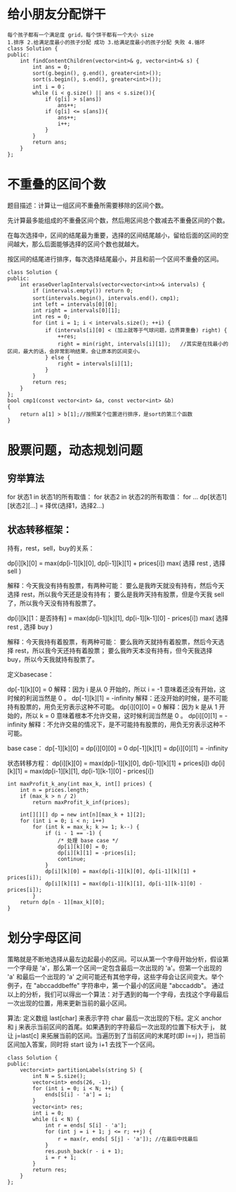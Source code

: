 # 给小朋友分配饼干
```
每个孩子都有一个满足度 grid，每个饼干都有一个大小 size
1.排序 2.给满足度最小的孩子分配 成功 3.给满足度最小的孩子分配 失败 4.循环
class Solution {
public:
    int findContentChildren(vector<int>& g, vector<int>& s) {
        int ans = 0;
        sort(g.begin(), g.end(), greater<int>());
        sort(s.begin(), s.end(), greater<int>());
        int i = 0；
        while (i < g.size() || ans < s.size()){
            if (g[i] > s[ans])
                ans++;
            if (g[i] <= s[ans]){
                ans++;
                i++;
            }
        }
        return ans;
    }
};
```
# 不重叠的区间个数

题目描述：计算让一组区间不重叠所需要移除的区间个数。

先计算最多能组成的不重叠区间个数，然后用区间总个数减去不重叠区间的个数。

在每次选择中，区间的结尾最为重要，选择的区间结尾越小，留给后面的区间的空间越大，那么后面能够选择的区间个数也就越大。

按区间的结尾进行排序，每次选择结尾最小，并且和前一个区间不重叠的区间。
```
class Solution {
public:
    int eraseOverlapIntervals(vector<vector<int>>& intervals) {
        if (intervals.empty()) return 0;
        sort(intervals.begin(), intervals.end()，cmp1);
        int left = intervals[0][0];
        int right = intervals[0][1];
        int res = 0;
        for (int i = 1; i < intervals.size(); ++i) {
            if (intervals[i][0] < (加上就等于气球问题，边界算重叠) right) {
                ++res;
                right = min(right, intervals[i][1]);   //其实是在找最小的区间，最大的话，会非常影响结果，会让原本的区间变小。
            } else {
                right = intervals[i][1];
            }
        }
        return res;
    }
};
bool cmp1(const vector<int> &a, const vector<int> &b)
{
    return a[1] > b[1];//按照某个位置进行排序，是sort的第三个函数
}
```
# 股票问题，动态规划问题
## 穷举算法
for 状态1 in 状态1的所有取值：
    for 状态2 in 状态2的所有取值：
        for ...
            dp[状态1][状态2][...] = 择优(选择1，选择2...)

## 状态转移框架：

持有，rest，sell，buy的关系：

dp[i][k][0] = max(dp[i-1][k][0], dp[i-1][k][1] + prices[i])
              max(   选择 rest  ,           选择 sell      )

解释：今天我没有持有股票，有两种可能：
要么是我昨天就没有持有，然后今天选择 rest，所以我今天还是没有持有；
要么是我昨天持有股票，但是今天我 sell 了，所以我今天没有持有股票了。

dp[i][k][1：是否持有] = max(dp[i-1][k][1], dp[i-1][k-1][0] - prices[i])
              max(   选择 rest  ,           选择 buy         )

解释：今天我持有着股票，有两种可能：
要么我昨天就持有着股票，然后今天选择 rest，所以我今天还持有着股票；
要么我昨天本没有持有，但今天我选择 buy，所以今天我就持有股票了。

定义basecase：

dp[-1][k][0] = 0
解释：因为 i 是从 0 开始的，所以 i = -1 意味着还没有开始，这时候的利润当然是 0 。
dp[-1][k][1] = -infinity
解释：还没开始的时候，是不可能持有股票的，用负无穷表示这种不可能。
dp[i][0][0] = 0
解释：因为 k 是从 1 开始的，所以 k = 0 意味着根本不允许交易，这时候利润当然是 0 。
dp[i][0][1] = -infinity
解释：不允许交易的情况下，是不可能持有股票的，用负无穷表示这种不可能。

base case：
dp[-1][k][0] = dp[i][0][0] = 0
dp[-1][k][1] = dp[i][0][1] = -infinity

状态转移方程：
dp[i][k][0] = max(dp[i-1][k][0], dp[i-1][k][1] + prices[i])
dp[i][k][1] = max(dp[i-1][k][1], dp[i-1][k-1][0] - prices[i])
```
int maxProfit_k_any(int max_k, int[] prices) {
    int n = prices.length;
    if (max_k > n / 2) 
        return maxProfit_k_inf(prices);

    int[][][] dp = new int[n][max_k + 1][2];
    for (int i = 0; i < n; i++) 
        for (int k = max_k; k >= 1; k--) {
            if (i - 1 == -1) { 
                /* 处理 base case */
                dp[i][k][0] = 0;
                dp[i][k][1] = -prices[i];
                continue;
            }
            dp[i][k][0] = max(dp[i-1][k][0], dp[i-1][k][1] + prices[i]);
            dp[i][k][1] = max(dp[i-1][k][1], dp[i-1][k-1][0] - prices[i]);     
        }
    return dp[n - 1][max_k][0];
}
```
# 划分字母区间
策略就是不断地选择从最左边起最小的区间。可以从第一个字母开始分析，假设第一个字母是 'a'，那么第一个区间一定包含最后一次出现的 'a'。但第一个出现的 'a' 和最后一个出现的 'a' 之间可能还有其他字母，这些字母会让区间变大。举个例子，在 "abccaddbeffe" 字符串中，第一个最小的区间是 "abccaddb"。
通过以上的分析，我们可以得出一个算法：对于遇到的每一个字母，去找这个字母最后一次出现的位置，用来更新当前的最小区间。

算法:
定义数组 last[char] 来表示字符 char 最后一次出现的下标。定义 anchor 和 j 来表示当前区间的首尾。如果遇到的字符最后一次出现的位置下标大于 j， 就让 j=last[c] 来拓展当前的区间。当遍历到了当前区间的末尾时(即 i==j )，把当前区间加入答案，同时将 start 设为 i+1 去找下一个区间。
```
class Solution {
public:
    vector<int> partitionLabels(string S) {
        int N = S.size();
        vector<int> ends(26, -1);
        for (int i = 0; i < N; ++i) {
            ends[S[i] - 'a'] = i;
        }
        vector<int> res;
        int i = 0;
        while (i < N) {
            int r = ends[ S[i] - 'a'];
            for (int j = i + 1; j <= r; ++j) {
                r = max(r, ends[ S[j] - 'a']); //在最后中找最后
            }
            res.push_back(r - i + 1);
            i = r + 1;
        }
        return res;
    }
};
```


